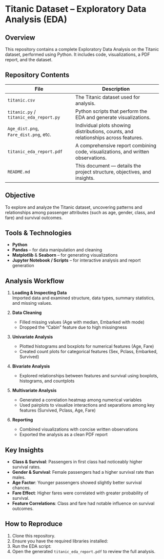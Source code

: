 # Titanic Dataset – Exploratory Data Analysis (EDA)

## Overview
This repository contains a complete Exploratory Data Analysis on the Titanic dataset, performed using Python. It includes code, visualizations, a PDF report, and the dataset.

## Repository Contents

| File | Description |
|------|-------------|
| `titanic.csv` | The Titanic dataset used for analysis. |
| `titanic.py` / `titanic_eda_report.py` | Python scripts that perform the EDA and generate visualizations. |
| `Age_dist.png`, `Fare_dist.png`, etc. | Individual plots showing distributions, counts, and relationships across features. |
| `titanic_eda_report.pdf` | A comprehensive report combining code, visualizations, and written observations. |
| `README.md` | This document — details the project structure, objectives, and insights. |

## Objective
To explore and analyze the Titanic dataset, uncovering patterns and relationships among passenger attributes (such as age, gender, class, and fare) and survival outcomes.

## Tools & Technologies
- **Python**  
- **Pandas** – for data manipulation and cleaning  
- **Matplotlib** & **Seaborn** – for generating visualizations  
- **Jupyter Notebook / Scripts** – for interactive analysis and report generation  

## Analysis Workflow
1. **Loading & Inspecting Data**  
   Imported data and examined structure, data types, summary statistics, and missing values.

2. **Data Cleaning**  
   - Filled missing values (Age with median, Embarked with mode)  
   - Dropped the “Cabin” feature due to high missingness

3. **Univariate Analysis**  
   - Plotted histograms and boxplots for numerical features (Age, Fare)  
   - Created count plots for categorical features (Sex, Pclass, Embarked, Survived)

4. **Bivariate Analysis**  
   - Explored relationships between features and survival using boxplots, histograms, and countplots

5. **Multivariate Analysis**  
   - Generated a correlation heatmap among numerical variables  
   - Used pairplots to visualize interactions and separations among key features (Survived, Pclass, Age, Fare)

6. **Reporting**  
   - Combined visualizations with concise written observations  
   - Exported the analysis as a clean PDF report

## Key Insights
- **Class & Survival**: Passengers in first class had noticeably higher survival rates.  
- **Gender & Survival**: Female passengers had a higher survival rate than males.  
- **Age Factor**: Younger passengers showed slightly better survival chances.  
- **Fare Effect**: Higher fares were correlated with greater probability of survival.  
- **Feature Correlations**: Class and fare had notable influence on survival outcomes.

## How to Reproduce
1. Clone this repository.
2. Ensure you have the required libraries installed:  
3. Run the EDA script:
4. Open the generated `titanic_eda_report.pdf` to review the full analysis.

